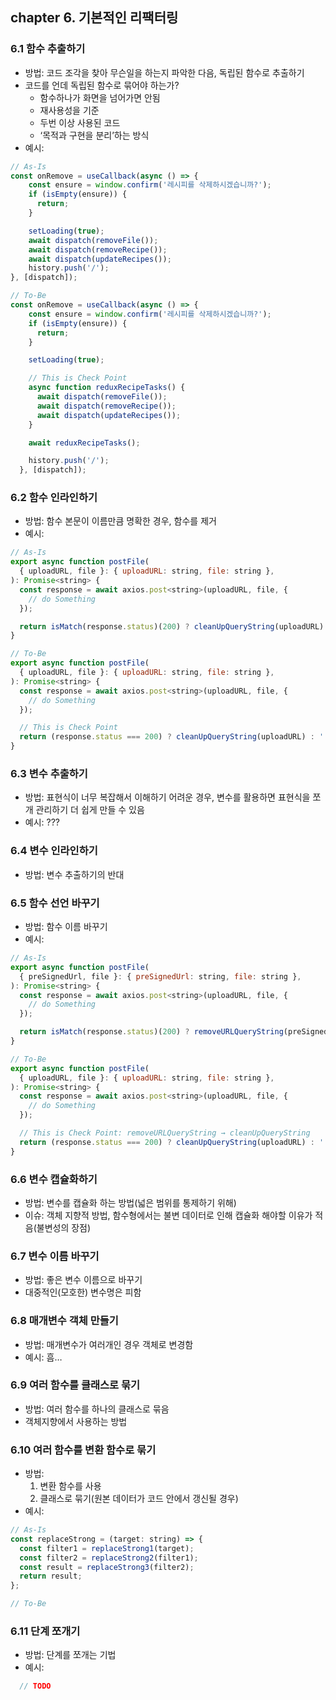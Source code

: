## chapter 6. 기본적인 리팩터링

### 6.1 함수 추출하기

- 방법: 코드 조각을 찾아 무슨일을 하는지 파악한 다음, 독립된 함수로 추출하기
- 코드를 언데 독립된 함수로 묶어야 하는가?
  - 함수하나가 화면을 넘어가면 안됨
  - 재사용성을 기준
  - 두번 이상 사용된 코드
  - ‘목적과 구현을 분리’하는 방식
- 예시: 
```js
// As-Is
const onRemove = useCallback(async () => {
    const ensure = window.confirm('레시피를 삭제하시겠습니까?');
    if (isEmpty(ensure)) {
      return;
    }

    setLoading(true);
    await dispatch(removeFile());
    await dispatch(removeRecipe());
    await dispatch(updateRecipes());
    history.push('/');
}, [dispatch]);

// To-Be
const onRemove = useCallback(async () => {
    const ensure = window.confirm('레시피를 삭제하시겠습니까?');
    if (isEmpty(ensure)) {
      return;
    }

    setLoading(true);

    // This is Check Point
    async function reduxRecipeTasks() {
      await dispatch(removeFile());
      await dispatch(removeRecipe());
      await dispatch(updateRecipes());
    }

    await reduxRecipeTasks();

    history.push('/');
  }, [dispatch]);
```

### 6.2 함수 인라인하기

- 방법: 함수 본문이 이름만큼 명확한 경우, 함수를 제거
- 예시: 
```js
// As-Is
export async function postFile(
  { uploadURL, file }: { uploadURL: string, file: string },
): Promise<string> {
  const response = await axios.post<string>(uploadURL, file, {
    // do Something
  });

  return isMatch(response.status)(200) ? cleanUpQueryString(uploadURL) : '';
}

// To-Be
export async function postFile(
  { uploadURL, file }: { uploadURL: string, file: string },
): Promise<string> {
  const response = await axios.post<string>(uploadURL, file, {
    // do Something
  });

  // This is Check Point
  return (response.status === 200) ? cleanUpQueryString(uploadURL) : '';
}
```

### 6.3 변수 추출하기

- 방법: 표현식이 너무 복잡해서 이해하기 어려운 경우, 변수를 활용하면 표현식을 쪼개 관리하기 더 쉽게 만들 수 있음
- 예시: ??? 

### 6.4 변수 인라인하기

- 방법: 변수 추출하기의 반대

### 6.5 함수 선언 바꾸기

- 방법: 함수 이름 바꾸기
- 예시: 
```js
// As-Is
export async function postFile(
  { preSignedUrl, file }: { preSignedUrl: string, file: string },
): Promise<string> {
  const response = await axios.post<string>(uploadURL, file, {
    // do Something
  });

  return isMatch(response.status)(200) ? removeURLQueryString(preSignedUrl) : '';
}

// To-Be
export async function postFile(
  { uploadURL, file }: { uploadURL: string, file: string },
): Promise<string> {
  const response = await axios.post<string>(uploadURL, file, {
    // do Something
  });

  // This is Check Point: removeURLQueryString → cleanUpQueryString
  return (response.status === 200) ? cleanUpQueryString(uploadURL) : '';
}
```

### 6.6 변수 캡슐화하기

- 방법: 변수를 캡슐화 하는 방법(넓은 범위를 통제하기 위해)
- 이슈: 객체 지향적 방법, 함수형에서는 불변 데이터로 인해 캡슐화 해야할 이유가 적음(불변성의 장점)

### 6.7 변수 이름 바꾸기

- 방법: 좋은 변수 이름으로 바꾸기
- 대중적인(모호한) 변수명은 피함

### 6.8 매개변수 객체 만들기

- 방법: 매개변수가 여러개인 경우 객체로 변경함
- 예시: 흠…

### 6.9 여러 함수를 클래스로 묶기

- 방법: 여러 함수를 하나의 클래스로 묶음
- 객체지향에서 사용하는 방법

### 6.10 여러 함수를 변환 함수로 묶기

- 방법: 
    1. 변환 함수를 사용
    2. 클래스로 묶기(원본 데이터가 코드 안에서 갱신될 경우)
- 예시:
```js
// As-Is
const replaceStrong = (target: string) => {
  const filter1 = replaceStrong1(target);
  const filter2 = replaceStrong2(filter1);
  const result = replaceStrong3(filter2);
  return result;
};

// To-Be
```

### 6.11 단계 쪼개기

- 방법: 단계를  쪼개는 기법
- 예시: 
```js
  // TODO
```
